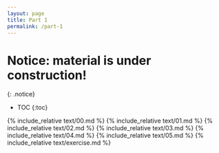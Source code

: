 ```yaml
---
layout: page
title: Part 1
permalink: /part-1
---
```


# Notice: material is under construction!
{: .notice}

* TOC
{:toc}

{% include_relative text/00.md %}
{% include_relative text/01.md %}
{% include_relative text/02.md %}
{% include_relative text/03.md %}
{% include_relative text/04.md %}
{% include_relative text/05.md %}
{% include_relative text/exercise.md %}

